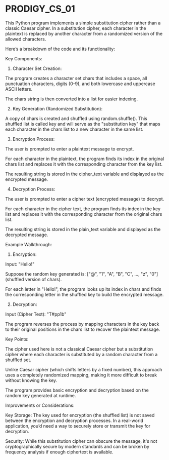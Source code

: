 # PRODIGY_CS_01
This Python program implements a simple substitution cipher rather than a classic Caesar cipher. In a substitution cipher, each character in the plaintext is replaced by another character from a randomized version of the allowed characters.

Here’s a breakdown of the code and its functionality:

Key Components:

1. Character Set Creation:

The program creates a character set chars that includes a space, all punctuation characters, digits (0-9), and both lowercase and uppercase ASCII letters.

The chars string is then converted into a list for easier indexing.



2. Key Generation (Randomized Substitution):

A copy of chars is created and shuffled using random.shuffle(). This shuffled list is called key and will serve as the "substitution key" that maps each character in the chars list to a new character in the same list.



3. Encryption Process:

The user is prompted to enter a plaintext message to encrypt.

For each character in the plaintext, the program finds its index in the original chars list and replaces it with the corresponding character from the key list.

The resulting string is stored in the cipher_text variable and displayed as the encrypted message.



4. Decryption Process:

The user is prompted to enter a cipher text (encrypted message) to decrypt.

For each character in the cipher text, the program finds its index in the key list and replaces it with the corresponding character from the original chars list.

The resulting string is stored in the plain_text variable and displayed as the decrypted message.




Example Walkthrough:

1. Encryption:

Input: "Hello!"

Suppose the random key generated is: ["@", "1", "A", "B", "C", ..., "z", "0"] (shuffled version of chars).

For each letter in "Hello!", the program looks up its index in chars and finds the corresponding letter in the shuffled key to build the encrypted message.



2. Decryption:

Input (Cipher Text): "T#pp1b"

The program reverses the process by mapping characters in the key back to their original positions in the chars list to recover the plaintext message.




Key Points:

The cipher used here is not a classical Caesar cipher but a substitution cipher where each character is substituted by a random character from a shuffled set.

Unlike Caesar cipher (which shifts letters by a fixed number), this approach uses a completely randomized mapping, making it more difficult to break without knowing the key.

The program provides basic encryption and decryption based on the random key generated at runtime.


Improvements or Considerations:

Key Storage: The key used for encryption (the shuffled list) is not saved between the encryption and decryption processes. In a real-world application, you’d need a way to securely store or transmit the key for decryption.

Security: While this substitution cipher can obscure the message, it's not cryptographically secure by modern standards and can be broken by frequency analysis if enough ciphertext is available.


